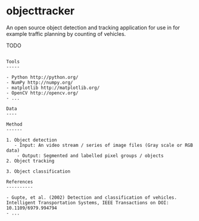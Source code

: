 objecttracker
=============

An open source object detection and tracking application for use in for example
traffic planning by counting of vehicles.

TODO
~~~~

Tools
-----

- Python http://python.org/
- NumPy http://numpy.org/
- matplotlib http://matplotlib.org/
- OpenCV http://opencv.org/
- ...

Data
----

Method
------

1. Object detection
   - Input: An video stream / series of image files (Gray scale or RGB data)
    - Output: Segmented and labelled pixel groups / objects
2. Object tracking

3. Object classification

References
----------

- Gupte, et al. (2002) Detection and classification of vehicles. Intelligent Transportation Systems, IEEE Transactions on DOI: 10.1109/6979.994794
- ...
